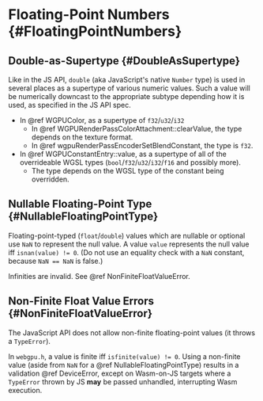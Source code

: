 # Floating-Point Numbers {#FloatingPointNumbers}

## Double-as-Supertype {#DoubleAsSupertype}

Like in the JS API, `double` (aka JavaScript's native `Number` type) is used in several places as a supertype of various numeric values.
Such a value will be numerically downcast to the appropriate subtype depending how it is used,
as specified in the JS API spec.

- In @ref WGPUColor, as a supertype of `f32`/`u32`/`i32`
    - In @ref WGPURenderPassColorAttachment::clearValue, the type depends on the texture format.
    - In @ref wgpuRenderPassEncoderSetBlendConstant, the type is `f32`.
- In @ref WGPUConstantEntry::value, as a supertype of all of the overrideable WGSL types
  (`bool`/`f32`/`u32`/`i32`/`f16` and possibly more).
    - The type depends on the WGSL type of the constant being overridden.

## Nullable Floating-Point Type {#NullableFloatingPointType}

Floating-point-typed (`float`/`double`) values which are nullable or optional use `NaN` to
represent the null value. A value `value` represents the null value iff `isnan(value) != 0`.
(Do not use an equality check with a `NaN` constant, because `NaN == NaN` is false.)

Infinities are invalid. See @ref NonFiniteFloatValueError.

## Non-Finite Float Value Errors {#NonFiniteFloatValueError}

The JavaScript API does not allow non-finite floating-point values (it throws a `TypeError`).

In `webgpu.h`, a value is finite iff `isfinite(value) != 0`.
Using a non-finite value (aside from `NaN` for a @ref NullableFloatingPointType)
results in a validation @ref DeviceError, except on Wasm-on-JS targets where a `TypeError`
thrown by JS **may** be passed unhandled, interrupting Wasm execution.
